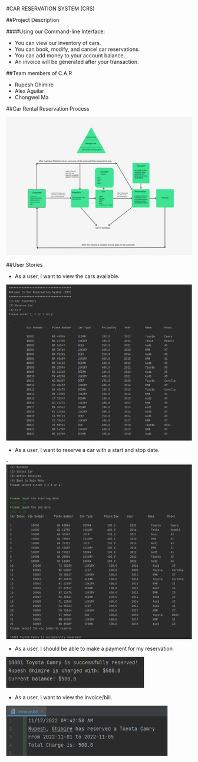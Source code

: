 #CAR RESERVATION SYSTEM (CRS)

##Project Description

####Using our Command-line Interface: 

- You can view our inventory of cars.
- You can book, modify, and cancel car reservations.
- You can add money to your account balance.
- An invoice will be generated after your transaction.

##Team members of C.A.R

- Rupesh Ghimire
- Alex Aguilar
- Chongwei Ma

##Car Rental Reservation Process

![image](./images/CRS_Diagram.png)

##User Stories
- As a user, I want to view the cars available.

![image](./images/Car_Inventory.png)

- As a user, I want to reserve a car with a start and stop date.

-![image](./images/Reserve_Car.png)


- As a user, I should be able to make a payment for my reservation

![image](./images/Payment.png)

- As a user, I want to view the invoice/bill.

![image](./images/Invoice.png)